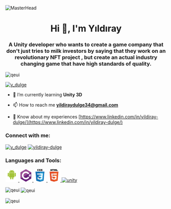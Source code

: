 ![MasterHead](https://iili.io/HfevBHv.png)
<h1 align="center">Hi 👋, I'm Yıldıray</h1>
<h3 align="center">A Unity developer who wants to create a game company that don't just tries to milk investors by saying that they work on an revolutionary NFT project , but create an actual industry changing game that have high standards of quality.</h3>

<p align="left"> <img src="https://komarev.com/ghpvc/?username=qeui&label=Profile%20views&color=0e75b6&style=flat" alt="qeui" /> </p>

<p align="left"> <a href="https://twitter.com/y_dulge" target="blank"><img src="https://img.shields.io/twitter/follow/y_dulge?logo=twitter&style=for-the-badge" alt="y_dulge" /></a> </p>

- 🌱 I’m currently learning **Unity 3D**

- 📫 How to reach me **yildiraydulge34@gmail.com**

- 📄 Know about my experiences [https://www.linkedin.com/in/yildiray-dulge/](https://www.linkedin.com/in/yildiray-dulge/)

<h3 align="left">Connect with me:</h3>
<p align="left">
<a href="https://twitter.com/y_dulge" target="blank"><img align="center" src="https://raw.githubusercontent.com/rahuldkjain/github-profile-readme-generator/master/src/images/icons/Social/twitter.svg" alt="y_dulge" height="30" width="40" /></a>
<a href="https://linkedin.com/in/yildiray-dulge" target="blank"><img align="center" src="https://raw.githubusercontent.com/rahuldkjain/github-profile-readme-generator/master/src/images/icons/Social/linked-in-alt.svg" alt="yildiray-dulge" height="30" width="40" /></a>
</p>

<h3 align="left">Languages and Tools:</h3>
<p align="left"> <a href="https://developer.android.com" target="_blank" rel="noreferrer"> <img src="https://raw.githubusercontent.com/devicons/devicon/master/icons/android/android-original-wordmark.svg" alt="android" width="40" height="40"/> </a> <a href="https://www.w3schools.com/cs/" target="_blank" rel="noreferrer"> <img src="https://raw.githubusercontent.com/devicons/devicon/master/icons/csharp/csharp-original.svg" alt="csharp" width="40" height="40"/> </a> <a href="https://www.w3schools.com/css/" target="_blank" rel="noreferrer"> <img src="https://raw.githubusercontent.com/devicons/devicon/master/icons/css3/css3-original-wordmark.svg" alt="css3" width="40" height="40"/> </a> <a href="https://www.w3.org/html/" target="_blank" rel="noreferrer"> <img src="https://raw.githubusercontent.com/devicons/devicon/master/icons/html5/html5-original-wordmark.svg" alt="html5" width="40" height="40"/> </a> <a href="https://unity.com/" target="_blank" rel="noreferrer"> <img src="https://www.vectorlogo.zone/logos/unity3d/unity3d-icon.svg" alt="unity" width="40" height="40"/> </a> </p>

<p><img align="left" src="https://github-readme-stats.vercel.app/api/top-langs?username=qeui&show_icons=true&locale=en&layout=compact" alt="qeui" /></p>

<p>&nbsp;<img align="center" src="https://github-readme-stats.vercel.app/api?username=qeui&show_icons=true&locale=en" alt="qeui" /></p>

<p><img align="center" src="https://github-readme-streak-stats.herokuapp.com/?user=qeui&" alt="qeui" /></p>
